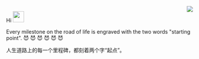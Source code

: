 <img align="right" src="https://github-readme-stats.vercel.app/api?username=cl-6666&show_icons=true&count_private=true&hide=contribs&include_all_commits=true&theme=highcontrast&bg_color=30,e96443,904e95" />

Hi <img src="https://raw.githubusercontent.com/wasabeef/wasabeef/master/icons/wave.gif" width="30px">

Every milestone on the road of life is engraved with the two words "starting point". 😈 😈 😈 😈 😈 😈

人生道路上的每一个里程碑，都刻着两个字“起点”。
